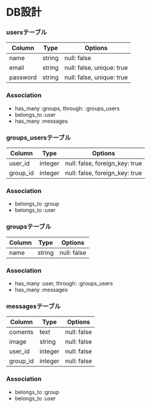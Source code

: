 # DB設計

### usersテーブル

|Column|Type|Options|
|------|----|-------|
|name|string|null: false|
|email|string|null: false, unique: true| 
|password|string|null: false, unique: true| 

### Association
- has_many :groups, through: :groups_users
- belongs_to :user
- has_many :messages

###  groups_usersテーブル
|Column|Type|Options|
|------|----|-------|
|user_id|integer|null: false, foreign_key: true|
|group_id|integer|null: false, foreign_key: true|

### Association
- belongs_to :group
- belongs_to :user

### groupsテーブル
|Column|Type|Options|
|------|----|-------|
|name|string|null: false|

### Association
- has_many :user, through: :groups_users
- has_many :messages

### messagesテーブル
|Column|Type|Options|
|------|----|-------|
|coments|text|null: false|
|image|string|null: false|
|user_id|integer|null: false|
|group_id|integer|null: false|


### Association
- belongs_to :group
- belongs_to :user